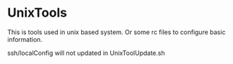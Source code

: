 # UnixTools
This is tools used in unix based system. Or some rc files to configure basic information.

ssh/localConfig will not updated in UnixToolUpdate.sh
